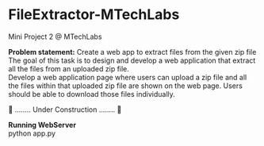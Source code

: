 # FileExtractor-MTechLabs
Mini Project 2 @ MTechLabs

<b> Problem statement:</b> Create a web app to extract files from the given zip file<br/>
The goal of this task is to design and develop a web application that extract all the files from an uploaded zip file.<br/>
Develop a web application page where users can upload a zip file and all the files within that uploaded zip file are shown on the web page. Users should be able to download those files individually. 


🚧 ........ Under Construction ........ 🚧


<b> Running WebServer </b>
<br/>
python app.py
